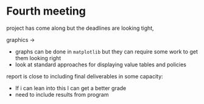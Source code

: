 # Fourth meeting 

project has come along but the deadlines are looking tight, 

graphics -> 
- graphs can be done in `matplotlib` but they can require some work to get them looking right
- look at standard approaches for displaying value tables and policies

report is close to including final deliverables in some capacity:
 - If i can lean into this I can get a better grade
 - need to include results from program 
